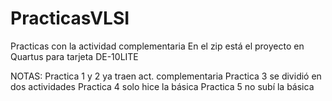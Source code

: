 # PracticasVLSI
Practicas con la actividad complementaria
En el zip está el proyecto en Quartus para tarjeta DE-10LITE

NOTAS:
Practica 1 y 2 ya traen act. complementaria
Practica 3 se dividió en dos actividades
Practica 4 solo hice la básica
Practica 5 no subí la básica
